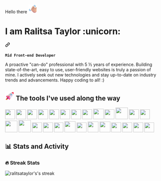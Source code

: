 
<div>Hello there <img src="https://github.com/Tarikul-Islam-Anik/tarikul-islam-anik/blob/main/assets/images/Waving%20Hand%20Medium-Light%20Skin%20Tone.png" width="29px" style="max-width: 100%;"><h1 class="heading-element" dir="auto">I am Ralitsa Taylor :unicorn:</h1><svg class="octicon octicon-link" viewBox="0 0 16 16" version="1.1" width="16" height="16" aria-hidden="true"><path d="m7.775 3.275 1.25-1.25a3.5 3.5 0 1 1 4.95 4.95l-2.5 2.5a3.5 3.5 0 0 1-4.95 0 .751.751 0 0 1 .018-1.042.751.751 0 0 1 1.042-.018 1.998 1.998 0 0 0 2.83 0l2.5-2.5a2.002 2.002 0 0 0-2.83-2.83l-1.25 1.25a.751.751 0 0 1-1.042-.018.751.751 0 0 1-.018-1.042Zm-4.69 9.64a1.998 1.998 0 0 0 2.83 0l1.25-1.25a.751.751 0 0 1 1.042.018.751.751 0 0 1 .018 1.042l-1.25 1.25a3.5 3.5 0 1 1-4.95-4.95l2.5-2.5a3.5 3.5 0 0 1 4.95 0 .751.751 0 0 1-.018 1.042.751.751 0 0 1-1.042.018 1.998 1.998 0 0 0-2.83 0l-2.5 2.5a1.998 1.998 0 0 0 0 2.83Z"></path></svg></div>

**`Mid Front-end Developer`**

<p>A proactive "can-do" professional with 5 &frac12; years of experience. Building state-of-the-art, easy to use, user-friendly websites is truly a passion of mine. I actively seek out new technologies and stay up-to-date on industry trends and advancements. Happy coding to all! :)</p>

<h2> <img src="https://raw.githubusercontent.com/Tarikul-Islam-Anik/tarikul-islam-anik/main/assets/images/Rocket.png" width="30" style="max-width: 100%;"> The tools I've used along the way</h2>
<p align="left">
  <img src="https://cdn.jsdelivr.net/gh/devicons/devicon@latest/icons/vscode/vscode-original.svg" width="32" height="32" loading="lazy">
  <img src="https://cdn.jsdelivr.net/gh/devicons/devicon@latest/icons/webstorm/webstorm-original.svg" width="32" height="32" loading="lazy">
  <img src="https://cdn.jsdelivr.net/gh/devicons/devicon@latest/icons/html5/html5-original.svg" width="32" height="32" loading="lazy">
  <img src="https://cdn.jsdelivr.net/gh/devicons/devicon@latest/icons/css3/css3-original.svg" width="32" height="32" loading="lazy">
  <img src="https://cdn.jsdelivr.net/gh/devicons/devicon@latest/icons/sass/sass-original.svg" width="32" height="32" loading="lazy">
  <img src="https://cdn.jsdelivr.net/gh/devicons/devicon@latest/icons/tailwindcss/tailwindcss-original.svg" width="32" height="32" loading="lazy">
  <img src="https://cdn.jsdelivr.net/gh/devicons/devicon@latest/icons/javascript/javascript-original.svg" width="32" height="32" loading="lazy">
  <img src="https://cdn.jsdelivr.net/gh/devicons/devicon@latest/icons/jquery/jquery-original.svg" width="32" height="32" loading="lazy">
  <img src="https://cdn.jsdelivr.net/gh/devicons/devicon@latest/icons/bootstrap/bootstrap-original.svg" width="34" height="34" loading="lazy">
  <img src="https://cdn.jsdelivr.net/gh/devicons/devicon@latest/icons/git/git-original.svg" width="32" height="32" loading="lazy">
  <img src="https://cdn.jsdelivr.net/gh/devicons/devicon@latest/icons/gulp/gulp-plain.svg" width="40" height="38" loading="lazy">
  <img src="https://cdn.jsdelivr.net/gh/devicons/devicon@latest/icons/vuejs/vuejs-original.svg" width="32" height="32" loading="lazy">
  <img src="https://cdn.jsdelivr.net/gh/devicons/devicon@latest/icons/typescript/typescript-original.svg" width="32" height="32" loading="lazy">
  <img src="https://cdn.jsdelivr.net/gh/devicons/devicon@latest/icons/graphql/graphql-plain.svg" width="40" height="38" loading="lazy">
  <img src="https://cdn.jsdelivr.net/gh/devicons/devicon@latest/icons/docker/docker-plain-wordmark.svg" width="40" height="40" loading="lazy">
  <img src="https://cdn.jsdelivr.net/gh/devicons/devicon@latest/icons/nodejs/nodejs-original.svg" width="32" height="32" loading="lazy">
  <img src="https://cdn.jsdelivr.net/gh/devicons/devicon@latest/icons/python/python-original.svg" width="32" height="32" loading="lazy">
  <img src="https://cdn.jsdelivr.net/gh/devicons/devicon@latest/icons/mongodb/mongodb-original.svg" width="30" height="32" loading="lazy">
  <img src="https://cdn.jsdelivr.net/gh/devicons/devicon@latest/icons/mongoose/mongoose-original-wordmark.svg" width="36" height="36" loading="lazy">
  <img src="https://cdn.jsdelivr.net/gh/devicons/devicon@latest/icons/postman/postman-original.svg" width="32" height="32" loading="lazy">
  <img src="https://cdn.jsdelivr.net/gh/devicons/devicon@latest/icons/firebase/firebase-original.svg" width="35" height="35" loading="lazy">
  <img src="https://cdn.jsdelivr.net/gh/devicons/devicon@latest/icons/netlify/netlify-original.svg" width="35" height="35" loading="lazy">
  <img src="https://cdn.jsdelivr.net/gh/devicons/devicon@latest/icons/figma/figma-original.svg" width="32" height="32" loading="lazy">
  <img src="https://cdn.jsdelivr.net/gh/devicons/devicon@latest/icons/photoshop/photoshop-original.svg" width="32" height="32" loading="lazy">
  <img src="https://cdn.jsdelivr.net/gh/devicons/devicon@latest/icons/xd/xd-original.svg" width="32" height="32" loading="lazy">
  <img src="https://cdn.jsdelivr.net/gh/devicons/devicon@latest/icons/jira/jira-original.svg" width="32" height="32" loading="lazy">
</p>  

<h2>📊 Stats and Activity</h2>
  <h3>🔥 Streak Stats</h3>
  <!-- GitHub Readme Streak Stats - https://github.com/ralitsataylor/github-readme-streak-stats -->
<p>
  <!-- Use https://streak-stats.demolab.com or self-host with your own Vercel app - visit https://git.io/streak-stats for instructions -->
  <img title="🔥 Get streak stats for your profile at git.io/streak-stats" alt="ralitsataylor's's streak" src="https://github-readme-streak-stats-eight.vercel.app/?user=ralitsataylor&theme=jolly&hide_border=true&short_numbers=true"/>
</p>


    
          
          
